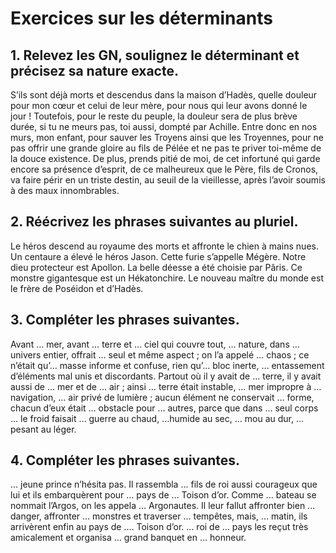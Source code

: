 # Exercices sur les déterminants

## 1. Relevez les GN, soulignez le déterminant et précisez sa nature exacte.

S’ils sont déjà morts et descendus dans la maison d’Hadès, quelle douleur pour mon cœur et celui de leur mère, pour nous qui leur avons donné le jour ! Toutefois, pour le reste du peuple, la douleur sera de plus brève durée, si tu ne meurs pas, toi aussi, dompté par Achille. Entre donc en nos murs, mon enfant, pour sauver les Troyens ainsi que les Troyennes, pour ne pas offrir une grande gloire au fils de Pélée et ne pas te priver toi-même de la douce existence. De plus, prends pitié de moi, de cet infortuné qui garde encore sa présence d’esprit, de ce malheureux que le Père, fils de Cronos, va faire périr en un triste destin, au seuil de la vieillesse, après l’avoir soumis à des maux innombrables.

## 2. Réécrivez les phrases suivantes au pluriel. 

Le héros descend au royaume des morts et affronte le chien à mains nues.
Un centaure a élevé le héros Jason.
Cette furie  s’appelle Mégère.
Notre dieu protecteur est Apollon.
La belle déesse a été choisie par Pâris.
Ce monstre gigantesque est un Hékatonchire.
Le nouveau maître du monde est le frère de Poséidon et d’Hadès.

## 3. Compléter les phrases suivantes.

Avant … mer, avant … terre et … ciel qui couvre tout, … nature, dans … univers entier, offrait … seul et même aspect ; on l’a appelé … chaos ; ce n’était qu’… masse informe et confuse, rien qu’… bloc inerte, … entassement d’éléments mal unis et discordants. Partout où il y avait de … terre, il y avait aussi de … mer et de … air ; ainsi … terre était instable, … mer impropre à … navigation, … air privé de lumière ; aucun élément ne conservait … forme, chacun d’eux était … obstacle pour … autres, parce que dans … seul corps … le froid faisait … guerre au chaud, …humide au sec, … mou au dur, … pesant au léger. 

## 4. Compléter les phrases suivantes.

… jeune prince n’hésita pas. Il rassembla … fils de roi aussi courageux que lui et ils embarquèrent pour … pays de … Toison d’or. Comme … bateau se nommait l’Argos, on les appela … Argonautes. Il leur fallut affronter bien … danger, affronter … monstres et traverser … tempêtes, mais, … matin, ils arrivèrent enfin au pays de …. Toison d’or. … roi de … pays les reçut très amicalement et organisa … grand banquet en … honneur.